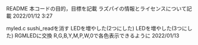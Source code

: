 README
	本コードの目的，目標を記載
	ラズパイの情報とライセンスについて記載
		2022/01/12 3:27


myled.c
	sushi_readを消す
	LEDを増やした(2つにした)
	LEDを増やした(3つにした)
	RGMLEDに交換
	R,G,B,Y,M,P,W,0で各色表示できるように
		2022/01/13

